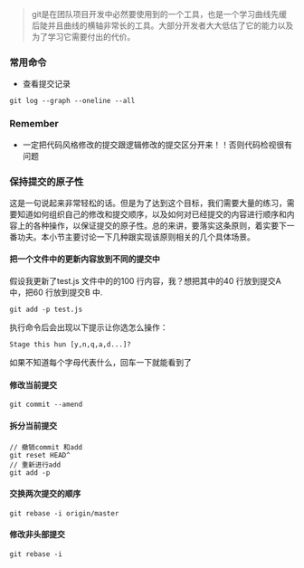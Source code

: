 > git是在团队项目开发中必然要使用到的一个工具，也是一个学习曲线先缓后陡并且曲线的横轴非常长的工具。大部分开发者大大低估了它的能力以及为了学习它需要付出的代价。


### 常用命令
- 查看提交记录
```
git log --graph --oneline --all
```

### Remember
- 一定把代码风格修改的提交跟逻辑修改的提交区分开来！！否则代码检视很有问题

### 保持提交的原子性
这是一句说起来非常轻松的话。但是为了达到这个目标，我们需要大量的练习，需要知道如何组织自己的修改和提交顺序，以及如何对已经提交的内容进行顺序和内容上的各种操作，以保证提交的原子性。总的来讲，要落实这条原则，着实要下一番功夫。本小节主要讨论一下几种跟实现该原则相关的几个具体场景。

#### 把一个文件中的更新内容放到不同的提交中
假设我更新了test.js 文件中的的100 行内容，我？想把其中的40 行放到提交A 中，把60 行放到提交B 中.
```
git add -p test.js
```
执行命令后会出现以下提示让你选怎么操作：
```
Stage this hun [y,n,q,a,d...]?
```
如果不知道每个字母代表什么，回车一下就能看到了

#### 修改当前提交
```
git commit --amend
```

#### 拆分当前提交
```
// 撤销commit 和add
git reset HEAD^
// 重新进行add
git add -p
```

#### 交换两次提交的顺序
```
git rebase -i origin/master
```

#### 修改非头部提交
```
git rebase -i
```
